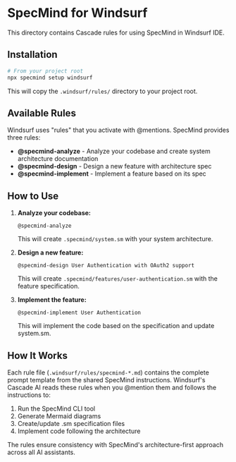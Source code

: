 # SpecMind for Windsurf

This directory contains Cascade rules for using SpecMind in Windsurf IDE.

## Installation

```bash
# From your project root
npx specmind setup windsurf
```

This will copy the `.windsurf/rules/` directory to your project root.

## Available Rules

Windsurf uses "rules" that you activate with @mentions. SpecMind provides three rules:

- **@specmind-analyze** - Analyze your codebase and create system architecture documentation
- **@specmind-design** - Design a new feature with architecture spec
- **@specmind-implement** - Implement a feature based on its spec

## How to Use

1. **Analyze your codebase:**
   ```
   @specmind-analyze
   ```
   This will create `.specmind/system.sm` with your system architecture.

2. **Design a new feature:**
   ```
   @specmind-design User Authentication with OAuth2 support
   ```
   This will create `.specmind/features/user-authentication.sm` with the feature specification.

3. **Implement the feature:**
   ```
   @specmind-implement User Authentication
   ```
   This will implement the code based on the specification and update system.sm.

## How It Works

Each rule file (`.windsurf/rules/specmind-*.md`) contains the complete prompt template from the shared SpecMind instructions. Windsurf's Cascade AI reads these rules when you @mention them and follows the instructions to:

1. Run the SpecMind CLI tool
2. Generate Mermaid diagrams
3. Create/update .sm specification files
4. Implement code following the architecture

The rules ensure consistency with SpecMind's architecture-first approach across all AI assistants.
